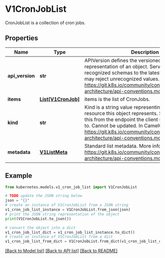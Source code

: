 # V1CronJobList

CronJobList is a collection of cron jobs.

## Properties

Name | Type | Description | Notes
------------ | ------------- | ------------- | -------------
**api_version** | **str** | APIVersion defines the versioned schema of this representation of an object. Servers should convert recognized schemas to the latest internal value, and may reject unrecognized values. More info: https://git.k8s.io/community/contributors/devel/sig-architecture/api-conventions.md#resources | [optional] 
**items** | [**List[V1CronJob]**](V1CronJob.md) | items is the list of CronJobs. | 
**kind** | **str** | Kind is a string value representing the REST resource this object represents. Servers may infer this from the endpoint the client submits requests to. Cannot be updated. In CamelCase. More info: https://git.k8s.io/community/contributors/devel/sig-architecture/api-conventions.md#types-kinds | [optional] 
**metadata** | [**V1ListMeta**](V1ListMeta.md) | Standard list metadata. More info: https://git.k8s.io/community/contributors/devel/sig-architecture/api-conventions.md#metadata | [optional] 

## Example

```python
from kubernetes.models.v1_cron_job_list import V1CronJobList

# TODO update the JSON string below
json = "{}"
# create an instance of V1CronJobList from a JSON string
v1_cron_job_list_instance = V1CronJobList.from_json(json)
# print the JSON string representation of the object
print(V1CronJobList.to_json())

# convert the object into a dict
v1_cron_job_list_dict = v1_cron_job_list_instance.to_dict()
# create an instance of V1CronJobList from a dict
v1_cron_job_list_from_dict = V1CronJobList.from_dict(v1_cron_job_list_dict)
```
[[Back to Model list]](../README.md#documentation-for-models) [[Back to API list]](../README.md#documentation-for-api-endpoints) [[Back to README]](../README.md)


